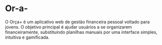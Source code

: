 # Or-a-
O Orça+ é um aplicativo web de gestão financeira pessoal voltado para jovens. O objetivo principal é ajudar usuários a se organizarem financeiramente, substituindo planilhas manuais por uma interface simples, intuitiva e gamificada.
